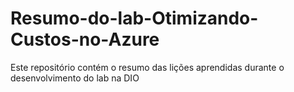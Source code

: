 # Resumo-do-lab-Otimizando-Custos-no-Azure
Este repositório contém o resumo das lições aprendidas durante o desenvolvimento do lab na DIO
